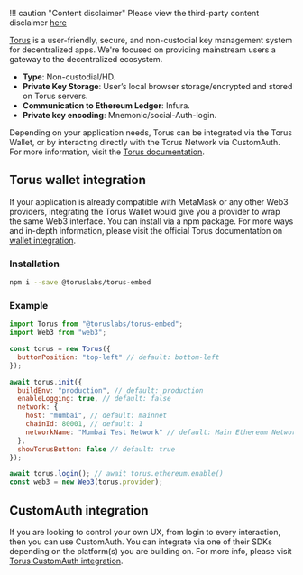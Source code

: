 !!! caution "Content disclaimer"
    Please view the third-party content disclaimer [here](https://github.com/0xPolygon/polygon-docs/blob/main/CONTENT_DISCLAIMER.md)

[Torus](https://tor.us/) is a user-friendly, secure, and non-custodial key management system for decentralized apps. We're focused on providing mainstream users a gateway to the decentralized ecosystem.

- **Type**: Non-custodial/HD.
- **Private Key Storage**: User’s local browser storage/encrypted and stored on Torus servers.
- **Communication to Ethereum Ledger**: Infura.
- **Private key encoding**: Mnemonic/social-Auth-login.

Depending on your application needs, Torus can be integrated via the Torus Wallet, or by interacting directly with the Torus Network via CustomAuth. For more information, visit the [Torus documentation](https://docs.tor.us/).

## Torus wallet integration

If your application is already compatible with MetaMask or any other Web3 providers, integrating the Torus Wallet would give you a provider to wrap the same Web3 interface. You can install via a npm package. For more ways and in-depth information, please visit the official Torus documentation on [wallet integration](https://docs.tor.us/wallet/get-started).

### Installation

```sh
npm i --save @toruslabs/torus-embed
```

### Example

```js title="torus-example.js"
import Torus from "@toruslabs/torus-embed";
import Web3 from "web3";

const torus = new Torus({
  buttonPosition: "top-left" // default: bottom-left
});

await torus.init({
  buildEnv: "production", // default: production
  enableLogging: true, // default: false
  network: {
    host: "mumbai", // default: mainnet
    chainId: 80001, // default: 1
    networkName: "Mumbai Test Network" // default: Main Ethereum Network
  },
  showTorusButton: false // default: true
});

await torus.login(); // await torus.ethereum.enable()
const web3 = new Web3(torus.provider);
```

## CustomAuth integration

If you are looking to control your own UX, from login to every interaction, then you can use CustomAuth. You can integrate via one of their SDKs depending on the platform(s) you are building on. For more info, please visit [Torus CustomAuth integration](https://docs.tor.us/customauth/get-started).
